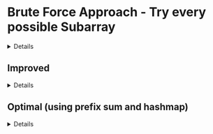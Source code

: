 # Brute Force Approach - Try every possible Subarray
<details>

1. Try every possible subarray

```
    (1,1) , (1,2), (1,3), (1,n)
            (2,2), (2,3), (2,n)
                   (3,3), (3,n)
                     .....(n,n)
```

2.  Do 2 loops to create every subarray possible


```
for (i=0 -> arr.length){
    for(j=i -> arr.length){

    }
}
```

3. Find sum using another loop
``` 
for(k=i -> j+1){
    sum
}
```

4. After calculating sum. Check if sum is equal to key or not. 
5. If sum is equal to key, then also check if length of current subarray is greater than previous length or not. 
6. Return length or a new resultant array from `(i -> j+1)`

### Time Complexity = `O(n*n*n)`
### Space Complexity = `O(1)`
</details>

## Improved
<details>

1. To reduce time complexity, we can calculate sum along with the 2nd loop and not create a 3rd loop for sum calculation.
### Time Complexity = `O(n*n)`
### Space Complexity = `O(1)`
</details>


## Optimal (using prefix sum and hashmap)
<details>

1. Use a hashmap to store the prefix sum 

| Array      | 10 | 7  | 5  | 2  | 1  | -10 |
|------------|----|----|----|----|----|-----|
| Prefix Sum | 10 | 17 | 22 | 24 | 25 | 15  |

If we get the prefix sum = k and the CurrentLength (i+1) is greater than maxLength, then update the max length = i+1

2. Store the prefix sum in hashmap (key=prefixSum, value=index)
- If currentSum - hash(Key) = k(our target), and currentLength > maxLength. Update the maxLength = (i-hash(value))

| HashKey | -> | HashValue |
|---------|----|-----------|
|  10     | -> | 10        |
| 7       | -> | 17        |
| 5       | -> | 22        |
| 2       | -> | 24        |
| 1       | -> | 25        |
| -10     | -> | 15        |

### > Time Complexity = `O(n)`
### > Space Complexity = `O(n)` - hashmap
</details>